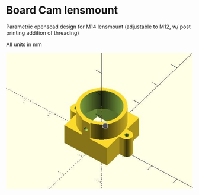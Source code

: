 # Board Cam lensmount
Parametric openscad design for M14 lensmount (adjustable to M12, w/ post printing addition of threading)

All units in mm

![mount picture](mount.jpg)



